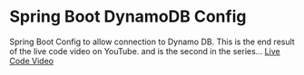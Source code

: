 # Spring Boot DynamoDB Config
Spring Boot Config to allow connection to Dynamo DB.
This is the end result of the live code video on YouTube. and is the second in the series...
[Live Code Video](https://youtu.be/TD5h4y2MZR0)
